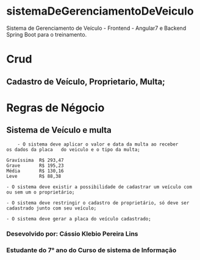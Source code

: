 # sistemaDeGerenciamentoDeVeiculo
Sistema de Gerenciamento de Veículo - Frontend - Angular7 e Backend Spring Boot
para o treinamento.

# Crud

## Cadastro de Veículo, Proprietario, Multa;



# Regras de Négocio


## Sistema de Veículo e multa
	    - O sistema deve aplicar o valor e data da multa ao receber 
	os dados da placa 	do veiculo e o tipo da multa;

	Gravíssima	R$ 293,47
	Grave		R$ 195,23
	Média		R$ 130,16
	Leve		R$ 88,38

	- O sistema deve existir a possibilidade de cadastrar um veículo com ou sem um o proprietário;

	- O sistema deve restringir o cadastro de proprietário, só deve ser
	cadastrado junto com seu veículo;

	- O sistema deve gerar a placa do veículo cadastrado;

### Desevolvido por: Cássio Klebio Pereira Lins
### Estudante do 7° ano do Curso de sistema de Informação
